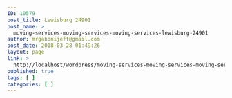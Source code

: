 ```yaml
---
ID: 10579
post_title: Lewisburg 24901
post_name: >
  moving-services-moving-services-moving-services-lewisburg-24901
author: mrgabonijeff@gmail.com
post_date: 2018-03-28 01:49:26
layout: page
link: >
  http://localhost/wordpress/moving-services-moving-services-moving-services-lewisburg-24901/
published: true
tags: [ ]
categories: [ ]
---
```

